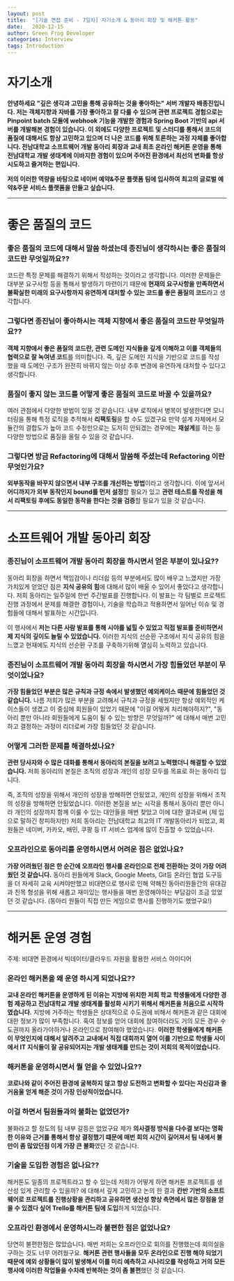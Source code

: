 ```yaml
---
layout: post
title:  "[기술 면접 준비 - 7일차] 자기소개 & 동아리 회장 및 해커톤 활동"
date:   2020-12-15
author: Green Frog Developer
categories: Interview
tags: Introduction
---
```


# 자기소개

**안녕하세요 "깊은 생각과 고민을 통해 공유하는 것을 좋아하는" 서버 개발자 배종진입니다. 저는 객체지향과 자바를 가장 좋아하고 잘 다룰 수 있으며 관련 프로젝트 경험으로는 Pinpoint batch 모듈에 webhook 기능을 개발한 경험과 Spring Boot 기반의 api 서버를 개발해본 경험이 있습니다. 이 외에도 다양한 프로젝트 및 스터디를 통해서 코드의 품질에 대해서도 항상 고민하고 있으며 더 나은 코드를 위해 토론하는 과정 자체를 좋아합니다. 전남대학교 소프트웨어 개발 동아리 회장과 교내 최초 온라인 해커톤 운영을 통해 전남대학교 개발 생태계에 이바지한 경험이 있으며 주어진 환경에서 최선의 변화를 항상 시도하고 즐겨하는 편입니다.**

**저의 이러한 역량을 바탕으로 네이버 예약&주문 플랫폼 팀에 입사하여 최고의 글로벌 예약&주문 서비스 플랫폼을 만들고 싶습니다.**

---

# 좋은 품질의 코드

### 좋은 품질의 코드에 대해서 말씀 하셨는데 종진님이 생각하시는 좋은 품질의 코드란 무엇일까요??

코드란 특정 문제를 해결하기 위해서 작성하는 것이라고 생각합니다. 이러한 문제들은 대부분 요구사항 등을 통해서 발생하기 마련이기 때문에 **현재의 요구사항을 만족하면서 불확실한 미래의 요구사항까지 유연하게 대처할 수 있는 코드를 좋은 품질의 코드**라고 생각합니다.

### 그렇다면 종진님이 좋아하시는 객체 지향에서 좋은 품질의 코드란 무엇일까요??

**객체 지향에서 좋은 품질의 코드란, 관련 도메인 지식들을 깊게 이해하고 이를 객체들의 협력으로 잘 녹여낸 코드**를 의미합니다. 즉, 깊은 도메인 지식을 기반으로 코드를 작성 했을 때 도메인 구조가 완전히 바뀌지 않는 이상 추후 변경에 유연하게 대처할 수 있다고 생각합니다.

### 품질이 좋지 않는 코드를 어떻게 좋은 품질의 코드로 바꿀 수 있을까요?

여러 관점에서 다양한 방법이 있을 것 같습니다. 내부 로직에서 병목이 발생한다면 모니터링을 통해 특정 로직을 추적해서 **리팩토링**을 할 수도 있겠구요 만약 설계 자체에서 모듈간의 결합도가 높아 코드 수정만으로는 도저히 안되겠는 경우에는 **재설계**를 하는 등 다양한 방법으로 품질을 올릴 수 있을 것 같습니다.

### 그렇다면 방금 Refactoring에 대해서 말씀해 주셨는데 Refactoring 이란 무엇인가요?

**외부동작을 바꾸지 않으면서 내부 구조를 개선하는 방법**이라고 생각합니다. 이에 앞서서 **어디까지가 외부 동작인지 bound를 먼저 설정**할 필요가 있고 **관련 테스트를 작성을 해서 리팩토링 후에도 동일한 동작을 한다는 것을 검증**할 필요가 있을 것 같습니다.

---

# 소프트웨어 개발 동아리 회장

### 종진님이 소프트웨어 개발 동아리 회장을 하시면서 얻은 부분이 있나요??

동아리 회장을 하면서 책임감이나 리더쉽 등의 부분에서도 많이 배우고 느꼈지만 가장 가치있게 얻었던 점은 **지식 공유의 힘**에 대해서 많이 배울 수 있어서 좋았다고 생각합니다. 저희 동아리는 일주일에 한번 주간발표를 진행합니다. 이 발표는 각 팀별로 프로젝트 진행 과정에서 문제를 해결한 경험이나, 기술을 학습하고 적용하면서 일어난 이슈 및 경험들에 대해서 발표하는 시간입니다.

이 행사에서 **저는 다른 사람 발표를 통해 시야를 넓힐 수 있었고 직접 발표를 준비하면서 제 지식의 깊이도 늘릴 수 있었습니다.** 이러한 지식의 선순환 구조에서 지식 공유의 힘을 느꼈고 현재에도 지식의 선순환 구조를 구축하기위해 열심히 노력하고 있습니다.

### 종진님이 소프트웨어 개발 동아리 회장을 하시면서 가장 힘들었던 부분이 무엇이었나요?

**가장 힘들었던 부분은 많은 규칙과 규정 속에서 발생했던 예외케이스 때문에 힘들었던 것 같습니다.** 나름 저희가 많은 부분을 고려해서 규칙과 규정을 세웠지만 항상 예외적인 케이스들이 생겼고 이 중심에 회원들이 있었기 때문에 "이걸 어떻게 처리해야하지?", "동아리 뿐만 아니라 회원들에게 도움이 될 수 있는 방향은 무엇일까?" 에 대해서 매번 고민하고 결정하는 과정이 리더로써 가장 힘들었던 것 같습니다.

### 어떻게 그러한 문제를 해결하셨나요?

**관련 당사자와 수 많은 대화를 통해서 동아리의 본질을 보려고 노력했더니 해결할 수 있었습니다.** 저희 동아리의 본질은 조직의 성장과 개인의 성장 모두를 목표로 하는 동아리 입니다.

즉, 조직의 성장을 위해서 개인의 성장을 방해하면 안됬었고, 개인의 성장을 위해서 조직의 성장을 방해하면 안됬었습니다. 이러한 본질을 보는 시각을 통해서 동아리 뿐만 아니라 개인의 성장까지 함께 이룰 수 있는 대안들을 매번 찾았고 이에 대한 결과로써 (제 입으로 말하긴 창피하지만) 저희 동아리는 전남대학교 최고의 IT 개발동아리가 되었고, 회원들은 네이버, 카카오, 배민, 쿠팡 등 IT 서비스 업계에 많이 진출할 수 있었습니다.

### 오프라인으로 동아리를 운영하시면서 어려운 점은 없었나요?

**가장 어려웠던 점은 한 순간에 오프라인 행사를 온라인으로 전체 전환하는 것이 가장 어려웠던 것 같습니다.** 동아리 원들에게 Slack, Google Meets, Git등 온라인 협업 도구등을 더 자세히 교육 시켜야만했고 비대면으로 행사로 인해 약해진 동아리원들간의 유대감과 친목 형성을 위해 새롭고 재미있는 행사들을 매번 운영해야하는 부담감이 조금 있었던 것 같습니다. (동아리 원들이 직접 만든 게임으로 행사를 진행하기도 했었구요!)

---

# 해커톤 운영 경험

주제: 비대면 환경에서 빅데이터/클라우드 자원을 활용한 서비스 아이디어

### 온라인 해커톤을 왜 운영 하시게 되었나요??

**교내 온라인 해커톤을 운영하게 된 이유는 지방에 위치한 저희 학교 학생들에게 다양한 경험 제공하고 전남대학교 개발 생태계를 활성화 시키기 위해서 해커톤을 처음으로 시작하였습니다.** 지방에 거주하는 학생들은 상대적으로 수도권에 비해서 해커톤과 같은 대회에 대한 정보가 많이 부족합니다. 혹여 정보를 얻어 대회에 참여하더라도 거의 모든 경우 수도권까지 올라가야하거나 온라인으로 참여해야 했었습니다. **이러한 학생들에게 해커톤이 무엇인지에 대해서 알려주고 교내에서 직접 대회까지 열어 이를 기반으로 학생들 사이에서 IT 지식들이 잘 공유되어지는 개발 생태계를 만드는 것이 저희의 목적이었습니다.**

### 해커톤을 운영하시면서 뭘 얻을 수 있었나요??

**코로나와 같이 주어진 환경에 굴복하지 않고 항상 도전하고 변화할 수 있다는 자신감과 즐거음울 얻게 해준 것이 가장 인상적이었습니다.**

### 이걸 하면서 팀원들과의 불화는 없었던가?

불화라고 할 정도의 팀 내부 갈등은 없었구요 제가 **의사결정 방식을 다수결 보다는 명확한 이유와 근거를 통해서 항상 결정했기 떄문에 매번 회의 시간이 길어져서 팀 내에서 불만이 좀 많았던점 이게 가장 큰 불화**였던 것 같습니다.

### 기술을 도입한 경험은 없나요??

해커톤도 일종의 프로젝트라고 할 수 있는데 저희가 어떻게 하면 해커톤 프로젝트를 생산성 있게 관리할 수 있을까? 에 대해서 깊게 고민하고 논의 한 결과 **칸반 기반의 소프트웨어로 프로젝트를 진행상황을 관리하고 공유하면 생산성 향상 측면에서 많은 장점을 얻을 수 있겠다 싶어 Trello를 해커톤 팀에 도입**하게 되었습니다. 

### 오프라인 환경에서 운영하시느라 불편한 점은 없었나요?

당연히 불편한점은 많았습니다. 매번 저희는 오프라인으로 회의를 진행했는데 회의실을 구하는 것도 너무 어려웠구요. **해커톤 관련 행사들을 모두 온라인으로 진행 해야 되었기 때문에 예외 상황들이 많이 발생해서 이를 미리 예측하고 시나리오를 작성하고 거의 모든 행사에 이러한 작업들을 수차례 반복하는 것이 좀 불편**했던 것 같습니다.

